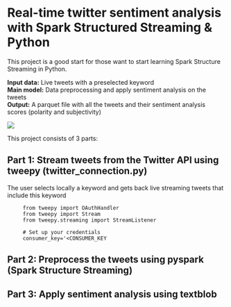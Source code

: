 <H1>Real-time twitter sentiment analysis with Spark Structured Streaming & Python </H1>

This project is a good start for those want to start learning Spark Structure Streaming in Python. <br>

<b> Input data:</b> Live tweets with a preselected keyword <br>
<b>Main model:</b> Data preprocessing and apply sentiment analysis on the tweets <br>
<b>Output:</b> A parquet file with all the tweets and their sentiment analysis scores (polarity and subjectivity) <br>

<img align="center" src="https://github.com/stamatelou/twitter_sentiment_analysis/blob/master/architecture.png">

This project consists of 3 parts: <br>

## Part 1: Stream tweets from the Twitter API using tweepy (twitter_connection.py) <br>
The user selects locally a keyword and gets back live streaming tweets that include this keyword
```
     from tweepy import OAuthHandler
     from tweepy import Stream
     from tweepy.streaming import StreamListener
         
     # Set up your credentials
     consumer_key='<CONSUMER_KEY
```
## Part 2: Preprocess the tweets using pyspark (Spark Structure Streaming)<br>

## Part 3: Apply sentiment analysis using textblob <br>




